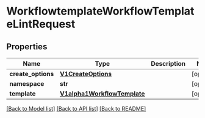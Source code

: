 # WorkflowtemplateWorkflowTemplateLintRequest

## Properties
Name | Type | Description | Notes
------------ | ------------- | ------------- | -------------
**create_options** | [**V1CreateOptions**](V1CreateOptions.md) |  | [optional] 
**namespace** | **str** |  | [optional] 
**template** | [**V1alpha1WorkflowTemplate**](V1alpha1WorkflowTemplate.md) |  | [optional] 

[[Back to Model list]](../README.md#documentation-for-models) [[Back to API list]](../README.md#documentation-for-api-endpoints) [[Back to README]](../README.md)


